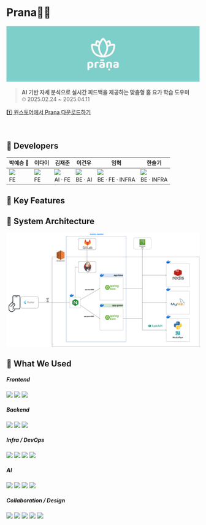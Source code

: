 # Prana🧘‍♀️

![image](./image/main.png)

> **AI 기반 자세 분석으로 실시간 피드백을 제공하는 맞춤형 홈 요가 학습 도우미** <br>
⏱ 2025.02.24 ~ 2025.04.11

[1️⃣ 원스토어에서 Prana 다운로드하기](https://m.onestore.co.kr/ko-kr/apps/appsDetail.omp?prodId=0001000346)

<br>

## 👥 Developers

<table>
  <thead>
    <tr>
      <th>박예승 👑</th>
      <th>이다이</th>
      <th>김재준</th>
      <th>이건우</th>
      <th>임혁</th>
      <th>한슬기</th>
    </tr>
  </thead>
  <tbody>
    <tr>
      <td>
        <img src="https://avatars.githubusercontent.com/u/175369181?v=4" width="80"/><br/>
        FE
      </td>
      <td>
        <img src="https://avatars.githubusercontent.com/u/175283788?v=4" width="80"/><br/>
        FE
      </td>
      <td>
        <img src="https://avatars.githubusercontent.com/u/75923015?v=4" width="80"/><br/>
        AI · FE
      </td>
      <td>
        <img src="https://avatars.githubusercontent.com/u/50162247?v=4" width="80"/><br/>
        BE · AI
      </td>
      <td>
        <img src="https://avatars.githubusercontent.com/u/74406312?v=4" width="80"/><br/>
        BE · FE · INFRA
      </td>
      <td>
        <img src="https://avatars.githubusercontent.com/u/117894789?v=4" width="80"/><br/>
        BE · INFRA
      </td>
    </tr>
  </tbody>
</table>


## 🔑 Key Features

## 🧩 System Architecture
![system architecture](./image/architecture.png)


## 🔧 What We Used

##### Frontend
<img src="https://img.shields.io/badge/Flutter-02569B?style=for-the-badge&logo=flutter&logoColor=white"> <img src="https://img.shields.io/badge/dart-0175C2?style=for-the-badge&logo=dart&logoColor=white"> <img src="https://img.shields.io/badge/android-3DDC84?style=for-the-badge&logo=android&logoColor=white"> 

##### Backend
<img src="https://img.shields.io/badge/springboot-6DB33?style=for-the-badge&logo=springboot&logoColor=white"> <img src="https://img.shields.io/badge/redis-FF4438?style=for-the-badge&logo=redis&logoColor=white"> <img src="https://img.shields.io/badge/mysql-4479A1?style=for-the-badge&logo=mysql&logoColor=white"> 

##### Infra / DevOps
<img src="https://img.shields.io/badge/docker-2496ED?style=for-the-badge&logo=docker&logoColor=white"> <img src="https://img.shields.io/badge/jenkins-
D24939?style=for-the-badge&logo=jenkins&logoColor=white"> <img src="https://img.shields.io/badge/nginx-009639?style=for-the-badge&logo=nginx&logoColor=white"> <img src="https://img.shields.io/badge/let's encrypt-003A70?style=for-the-badge&logo=letsencrypt&logoColor=white"> 

##### AI
<img src="https://img.shields.io/badge/python-3776AB?style=for-the-badge&logo=python&logoColor=white"> <img src="https://img.shields.io/badge/opencv-5C3EE8?style=for-the-badge&logo=opencv&logoColor=white"> <img src="https://img.shields.io/badge/mediapipe-0097A7?style=for-the-badge&logo=mediapipe&logoColor=white"> <img src="https://img.shields.io/badge/fastapi-009688?style=for-the-badge&logo=fastapi&logoColor=white">

##### Collaboration / Design
<img src="https://img.shields.io/badge/Notion-000000?style=for-the-badge&logo=notion&logoColor=white"> <img src="https://img.shields.io/badge/Jira-0052CC?style=for-the-badge&logo=jira&logoColor=white"> <img src="https://img.shields.io/badge/Figma-F24E1E?style=for-the-badge&logo=figma&logoColor=white"> <img src="https://img.shields.io/badge/GitHub-181717?style=for-the-badge&logo=github&logoColor=white"> <img src="https://img.shields.io/badge/Gitlab-FC6D26?style=for-the-badge&logo=gitlab&logoColor=white">
